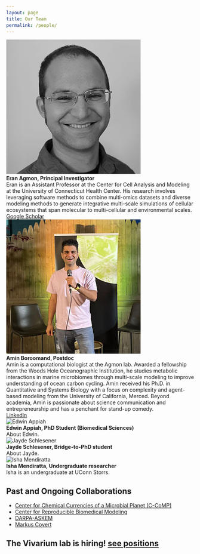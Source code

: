 ```yaml
---
layout: page
title: Our Team
permalink: /people/
---
```

<div class="person">
    <img src="https://raw.githubusercontent.com/eagmon/eagmon.github.io/master/images/eran.jpg" alt="Eran Agmon" class="people-image" />
    <div class="person-info">
        <strong>Eran Agmon, Principal Investigator</strong><br/>
        Eran is an Assistant Professor at the Center for Cell Analysis and Modeling at the University of Connecticut Health Center. His research involves leveraging software methods to combine multi-omics datasets and diverse modeling methods to generate integrative multi-scale simulations of cellular ecosystems that span molecular to multi-cellular and environmental scales.
        <br/>
        <a href="https://scholar.google.com/citations?user=H1ZNVSYAAAAJ&hl=en" target="_blank">Google Scholar</a>
    </div>
</div>

<div class="person">
    <img src="https://raw.githubusercontent.com/eagmon/eagmon.github.io/master/images/amin.jpg" alt="Amin Boroomand" class="people-image" />
    <div class="person-info">
        <strong>Amin Boroomand, Postdoc</strong><br/>
        Amin is a computational biologist at the Agmon lab. Awarded a fellowship from the Woods Hole Oceanographic Institution, he studies metabolic interactions in marine microbiomes through multi-scale modeling to improve understanding of ocean carbon cycling. Amin received his Ph.D. in Quantitative and Systems Biology with a focus on complexity and agent-based modeling from the University of California, Merced. Beyond academia, Amin is passionate about science communication and entrepreneurship and has a penchant for stand-up comedy.
        <br/>
        <a href="https://www.linkedin.com/in/amin-boroomand/" target="_blank">Linkedin</a>
    </div>
</div>

<div class="person">
    <img src="/path/to/edwin-photo.jpg" alt="Edwin Appiah" class="people-image" />
    <div class="person-info">
        <strong>Edwin Appiah, PhD Student (Biomedical Sciences)</strong><br/>
        About Edwin.
    </div>
</div>

<div class="person">
    <img src="/path/to/jayde-photo.jpg" alt="Jayde Schlesener" class="people-image" />
    <div class="person-info">
        <strong>Jayde Schlesener, Bridge-to-PhD student</strong><br/>
        About Jayde.
    </div>
</div>

<div class="person">
    <img src="/path/to/isha-photo.jpg" alt="Isha Mendiratta" class="people-image" />
    <div class="person-info">
        <strong>Isha Mendiratta, Undergraduate researcher</strong><br/>
        Isha is an undergraduate at UConn Storrs.
    </div>
</div>


## Past and Ongoing Collaborations
- [Center for Chemical Currencies of a Microbial Planet (C-CoMP)](https://ccomp-stc.org) 
- [Center for Reproducible Biomedical Modeling](https://reproduciblebiomodels.org) 
- [DARPA-ASKEM](https://www.darpa.mil/news-events/2021-12-06) 
- [Markus Covert](https://www.covert.stanford.edu) 

## The Vivarium lab is hiring! [see positions](https://eagmon.github.io/jobs/)
